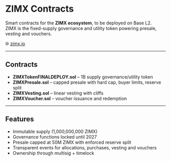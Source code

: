 # ZIMX Contracts

Smart contracts for the **ZIMX ecosystem**, to be deployed on Base L2.  
ZIMX is the fixed-supply governance and utility token powering presale, vesting and vouchers.

🌐 [zimx.io](https://zimx.io)

---

## Contracts
- **ZIMXTokenFINALDEPLOY.sol** – 1B supply governance/utility token
- **ZIMXPresale.sol** – capped presale with hard cap, buyer limits, reserve split
- **ZIMXVesting.sol** – linear vesting with cliffs
- **ZIMXVoucher.sol** – voucher issuance and redemption

---

## Features
- Immutable supply (1,000,000,000 ZIMX)
- Governance functions locked until 2027
- Presale capped at 50M ZIMX with enforced reserve split
- Transparent events for allocations, purchases, vesting and vouchers
- Ownership through multisig + timelock
